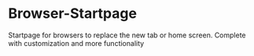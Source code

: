 # Browser-Startpage
Startpage for browsers to replace the new tab or home screen. Complete with customization and more functionality
